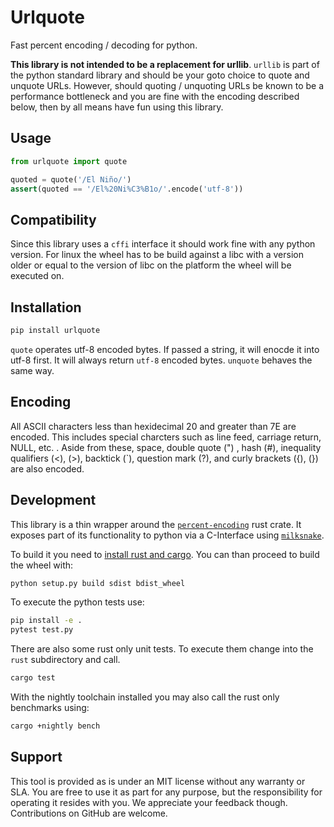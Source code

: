 Urlquote
========

Fast percent encoding / decoding for python.

**This library is not intended to be a replacement for urllib**. `urllib` is part of the python
standard library and should be your goto choice to quote and unquote URLs. However, should quoting
/ unquoting URLs be known to be a performance bottleneck and you are fine with the encoding
described below, then by all means have fun using this library.

Usage
-----

```python
from urlquote import quote

quoted = quote('/El Niño/')
assert(quoted == '/El%20Ni%C3%B1o/'.encode('utf-8'))
```

Compatibility
-------------

Since this library uses a `cffi` interface it should work fine with any python version. For linux
the wheel has to be build against a libc with a version older or equal to the version of libc on the
platform the wheel will be executed on.

Installation
------------

```bash
pip install urlquote
```

`quote` operates utf-8 encoded bytes. If passed a string, it will enocde it into utf-8 first. It
will always return `utf-8` encoded bytes. `unquote` behaves the same way.

Encoding
--------

All ASCII characters less than hexidecimal 20 and greater than 7E are encoded. This includes special
charcters such as line feed, carriage return, NULL, etc. . Aside from these, space, double quote (")
, hash (#), inequality qualifiers (<), (>), backtick (`), question mark (?), and curly brackets ({),
(}) are also encoded.

Development
-----------

This library is a thin wrapper around the
[`percent-encoding`](https://crates.io/crates/percent-encoding) rust crate. It exposes part of its
functionality to python via a C-Interface using
[`milksnake`](https://github.com/getsentry/milksnake).

To build it you need to [install rust and cargo](https://www.rust-lang.org/en-US/install.html). You
can than proceed to build the wheel with:

```bash
python setup.py build sdist bdist_wheel
```

To execute the python tests use:

```bash
pip install -e .
pytest test.py
```

There are also some rust only unit tests. To execute them change into the `rust` subdirectory and
call.

```bash
cargo test
```

With the nightly toolchain installed you may also call the rust only benchmarks using:

```bash
cargo +nightly bench
```

Support
-------

This tool is provided as is under an MIT license without any warranty or SLA. You are free to use
it as part for any purpose, but the responsibility for operating it resides with you. We appreciate
your feedback though. Contributions on GitHub are welcome.